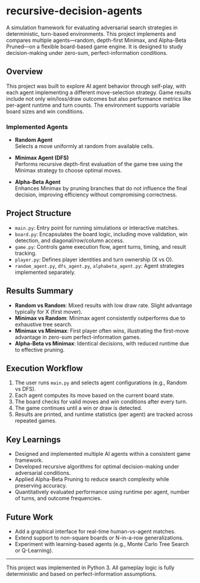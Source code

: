 # recursive-decision-agents

A simulation framework for evaluating adversarial search strategies in deterministic, turn-based environments. This project implements and compares multiple agents—random, depth-first Minimax, and Alpha-Beta Pruned—on a flexible board-based game engine. It is designed to study decision-making under zero-sum, perfect-information conditions.

## Overview

This project was built to explore AI agent behavior through self-play, with each agent implementing a different move-selection strategy. Game results include not only win/loss/draw outcomes but also performance metrics like per-agent runtime and turn counts. The environment supports variable board sizes and win conditions.

### Implemented Agents

- **Random Agent**  
  Selects a move uniformly at random from available cells.

- **Minimax Agent (DFS)**  
  Performs recursive depth-first evaluation of the game tree using the Minimax strategy to choose optimal moves.

- **Alpha-Beta Agent**  
  Enhances Minimax by pruning branches that do not influence the final decision, improving efficiency without compromising correctness.

## Project Structure

- `main.py`: Entry point for running simulations or interactive matches.
- `board.py`: Encapsulates the board logic, including move validation, win detection, and diagonal/row/column access.
- `game.py`: Controls game execution flow, agent turns, timing, and result tracking.
- `player.py`: Defines player identities and turn ownership (X vs O).
- `random_agent.py`, `dfs_agent.py`, `alphabeta_agent.py`: Agent strategies implemented separately.

## Results Summary

- **Random vs Random**: Mixed results with low draw rate. Slight advantage typically for X (first mover).
- **Minimax vs Random**: Minimax agent consistently outperforms due to exhaustive tree search.
- **Minimax vs Minimax**: First player often wins, illustrating the first-move advantage in zero-sum perfect-information games.
- **Alpha-Beta vs Minimax**: Identical decisions, with reduced runtime due to effective pruning.

## Execution Workflow

1. The user runs `main.py` and selects agent configurations (e.g., Random vs DFS).
2. Each agent computes its move based on the current board state.
3. The board checks for valid moves and win conditions after every turn.
4. The game continues until a win or draw is detected.
5. Results are printed, and runtime statistics (per agent) are tracked across repeated games.

## Key Learnings

- Designed and implemented multiple AI agents within a consistent game framework.
- Developed recursive algorithms for optimal decision-making under adversarial conditions.
- Applied Alpha-Beta Pruning to reduce search complexity while preserving accuracy.
- Quantitatively evaluated performance using runtime per agent, number of turns, and outcome frequencies.

## Future Work

- Add a graphical interface for real-time human-vs-agent matches.
- Extend support to non-square boards or N-in-a-row generalizations.
- Experiment with learning-based agents (e.g., Monte Carlo Tree Search or Q-Learning).

---

This project was implemented in Python 3. All gameplay logic is fully deterministic and based on perfect-information assumptions.
